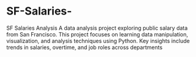 # SF-Salaries-
SF Salaries Analysis A data analysis project exploring public salary data from San Francisco. This project focuses on learning data manipulation, visualization, and analysis techniques using Python. Key insights include trends in salaries, overtime, and job roles across departments
